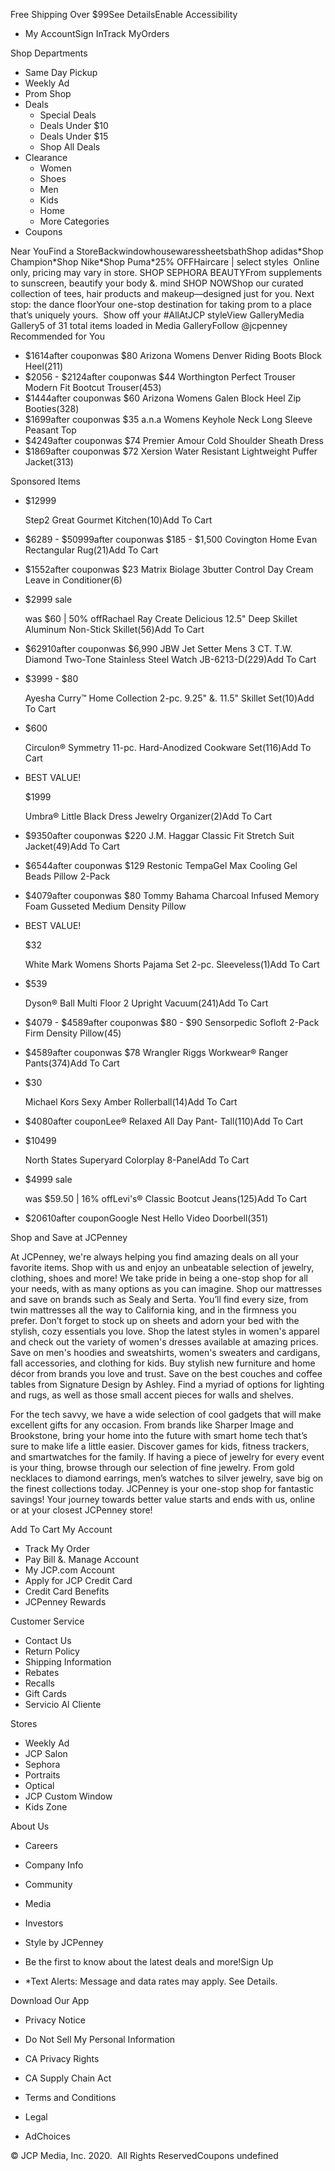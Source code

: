 Free Shipping Over $99See DetailsEnable Accessibility

*   My AccountSign InTrack MyOrders

Shop Departments

*   Same Day Pickup
*   Weekly Ad
*   Prom Shop
*   Deals
    *   Special Deals
    *   Deals Under $10
    *   Deals Under $15
    *   Shop All Deals
*   Clearance
    *   Women
    *   Shoes
    *   Men
    *   Kids
    *   Home
    *   More Categories
*   Coupons

Near YouFind a StoreBackwindowhousewaressheetsbathShop adidas\*Shop Champion\*Shop Nike\*Shop Puma\*25% OFFHaircare | select styles  Online only, pricing may vary in store. SHOP SEPHORA BEAUTYFrom supplements to sunscreen, beautify your body &. mind SHOP NOWShop our curated collection of tees, hair products and makeup—designed just for you. Next stop: the dance floorYour one-stop destination for taking prom to a place that’s uniquely yours.  Show off your #AllAtJCP styleView GalleryMedia Gallery5 of 31 total items loaded in Media GalleryFollow @jcpenney Recommended for You

*   $1614after couponwas $80 Arizona Womens Denver Riding Boots Block Heel(211)
*   $2056 - $2124after couponwas $44 Worthington Perfect Trouser Modern Fit Bootcut Trouser(453)
*   $1444after couponwas $60 Arizona Womens Galen Block Heel Zip Booties(328)
*   $1699after couponwas $35 a.n.a Womens Keyhole Neck Long Sleeve Peasant Top
*   $4249after couponwas $74 Premier Amour Cold Shoulder Sheath Dress
*   $1869after couponwas $72 Xersion Water Resistant Lightweight Puffer Jacket(313)

Sponsored Items

*   $12999
    
    Step2 Great Gourmet Kitchen(10)Add To Cart
*   $6289 - $50999after couponwas $185 - $1,500 Covington Home Evan Rectangular Rug(21)Add To Cart
*   $1552after couponwas $23 Matrix Biolage 3butter Control Day Cream Leave in Conditioner(6)
*   $2999 sale
    
    was $60 | 50% offRachael Ray Create Delicious 12.5" Deep Skillet Aluminum Non-Stick Skillet(56)Add To Cart
*   $62910after couponwas $6,990 JBW Jet Setter Mens 3 CT. T.W. Diamond Two-Tone Stainless Steel Watch JB-6213-D(229)Add To Cart
*   $3999 - $80
    
    Ayesha Curry™ Home Collection 2-pc. 9.25" &. 11.5" Skillet Set(10)Add To Cart
*   $600
    
    Circulon® Symmetry 11-pc. Hard-Anodized Cookware Set(116)Add To Cart
*   BEST VALUE!
    
    $1999
    
    Umbra® Little Black Dress Jewelry Organizer(2)Add To Cart
*   $9350after couponwas $220 J.M. Haggar Classic Fit Stretch Suit Jacket(49)Add To Cart
*   $6544after couponwas $129 Restonic TempaGel Max Cooling Gel Beads Pillow 2-Pack
*   $4079after couponwas $80 Tommy Bahama Charcoal Infused Memory Foam Gusseted Medium Density Pillow
*   BEST VALUE!
    
    $32
    
    White Mark Womens Shorts Pajama Set 2-pc. Sleeveless(1)Add To Cart
*   $539
    
    Dyson® Ball Multi Floor 2 Upright Vacuum(241)Add To Cart
*   $4079 - $4589after couponwas $80 - $90 Sensorpedic Sofloft 2-Pack Firm Density Pillow(45)
*   $4589after couponwas $78 Wrangler Riggs Workwear® Ranger Pants(374)Add To Cart
*   $30
    
    Michael Kors Sexy Amber Rollerball(14)Add To Cart
*   $4080after couponLee® Relaxed All Day Pant- Tall(110)Add To Cart
*   $10499
    
    North States Superyard Colorplay 8-PanelAdd To Cart
*   $4999 sale
    
    was $59.50 | 16% offLevi's® Classic Bootcut Jeans(125)Add To Cart
*   $20610after couponGoogle Nest Hello Video Doorbell(351)

Shop and Save at JCPenney

At JCPenney, we're always helping you find amazing deals on all your favorite items. Shop with us and enjoy an unbeatable selection of jewelry, clothing, shoes and more! We take pride in being a one-stop shop for all your needs, with as many options as you can imagine. Shop our mattresses and save on brands such as Sealy and Serta. You’ll find every size, from twin mattresses all the way to California king, and in the firmness you prefer. Don’t forget to stock up on sheets and adorn your bed with the stylish, cozy essentials you love. Shop the latest styles in women's apparel and check out the variety of women's dresses available at amazing prices. Save on men's hoodies and sweatshirts, women's sweaters and cardigans, fall accessories, and clothing for kids. Buy stylish new furniture and home décor from brands you love and trust. Save on the best couches and coffee tables from Signature Design by Ashley. Find a myriad of options for lighting and rugs, as well as those small accent pieces for walls and shelves.

  

For the tech savvy, we have a wide selection of cool gadgets that will make excellent gifts for any occasion. From brands like Sharper Image and Brookstone, bring your home into the future with smart home tech that’s sure to make life a little easier. Discover games for kids, fitness trackers, and smartwatches for the family. If having a piece of jewelry for every event is your thing, browse through our selection of fine jewelry. From gold necklaces to diamond earrings, men’s watches to silver jewelry, save big on the finest collections today. JCPenney is your one-stop shop for fantastic savings! Your journey towards better value starts and ends with us, online or at your closest JCPenney store!

  
Add To Cart My Account

*   Track My Order
*   Pay Bill &. Manage Account
*   My JCP.com Account
*   Apply for JCP Credit Card
*   Credit Card Benefits
*   JCPenney Rewards

Customer Service

*   Contact Us
*   Return Policy
*   Shipping Information
*   Rebates
*   Recalls
*   Gift Cards
*   Servicio Al Cliente

Stores

*   Weekly Ad
*   JCP Salon
*   Sephora
*   Portraits
*   Optical
*   JCP Custom Window
*   Kids Zone

About Us

*   Careers
*   Company Info
*   Community
*   Media
*   Investors
*   Style by JCPenney

*   Be the first to know about the latest deals and more!Sign Up
*   \*Text Alerts: Message and data rates may apply. See Details.

Download Our App

*   Privacy Notice
*   Do Not Sell My Personal Information
*   CA Privacy Rights
*   CA Supply Chain Act

*   Terms and Conditions
*   Legal
*   AdChoices

© JCP Media, Inc. 2020.  All Rights ReservedCoupons undefined